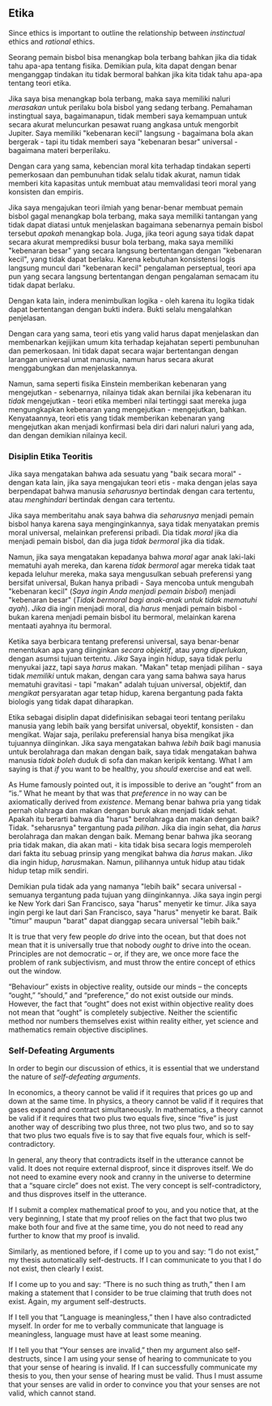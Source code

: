## Etika

Since ethics is important to outline the relationship between *instinctual* ethics and *rational* ethics.

Seorang pemain bisbol bisa menangkap bola terbang bahkan jika dia tidak tahu apa-apa tentang fisika. Demikian pula, kita dapat dengan benar menganggap tindakan itu tidak bermoral bahkan jika kita tidak tahu apa-apa tentang teori etika.

Jika saya bisa menangkap bola terbang, maka saya memiliki naluri *merasakan* untuk perilaku bola bisbol yang sedang terbang. Pemahaman instingtual saya, bagaimanapun, tidak memberi saya kemampuan untuk secara akurat meluncurkan pesawat ruang angkasa untuk mengorbit Jupiter. Saya memiliki "kebenaran kecil" langsung - bagaimana bola akan bergerak - tapi itu tidak memberi saya "kebenaran besar" universal - bagaimana materi berperilaku.

Dengan cara yang sama, kebencian moral kita terhadap tindakan seperti pemerkosaan dan pembunuhan tidak selalu tidak akurat, namun tidak memberi kita kapasitas untuk membuat atau memvalidasi teori moral yang konsisten dan empiris.

Jika saya mengajukan teori ilmiah yang benar-benar membuat pemain bisbol gagal menangkap bola terbang, maka saya memiliki tantangan yang tidak dapat diatasi untuk menjelaskan bagaimana sebenarnya pemain bisbol tersebut *apakah* menangkap bola. Juga, jika teori agung saya tidak dapat secara akurat memprediksi busur bola terbang, maka saya memiliki "kebenaran besar" yang secara langsung bertentangan dengan "kebenaran kecil", yang tidak dapat berlaku. Karena kebutuhan konsistensi logis langsung muncul dari "kebenaran kecil" pengalaman perseptual, teori apa pun yang secara langsung bertentangan dengan pengalaman semacam itu tidak dapat berlaku.

Dengan kata lain, indera menimbulkan logika - oleh karena itu logika tidak dapat bertentangan dengan bukti indera. Bukti selalu mengalahkan penjelasan.

Dengan cara yang sama, teori etis yang valid harus dapat menjelaskan dan membenarkan kejijikan umum kita terhadap kejahatan seperti pembunuhan dan pemerkosaan. Ini tidak dapat secara wajar bertentangan dengan larangan universal umat manusia, namun harus secara akurat menggabungkan dan menjelaskannya.

Namun, sama seperti fisika Einstein memberikan kebenaran yang mengejutkan - sebenarnya, nilainya tidak akan bernilai jika kebenaran itu *tidak* mengejutkan - teori etika memberi nilai tertinggi saat mereka juga mengungkapkan kebenaran yang mengejutkan - mengejutkan, bahkan. Kenyataannya, teori etis yang tidak memberikan kebenaran yang mengejutkan akan menjadi konfirmasi bela diri dari naluri naluri yang ada, dan dengan demikian nilainya kecil.

### Disiplin Etika Teoritis

Jika saya mengatakan bahwa ada sesuatu yang "baik secara moral" - dengan kata lain, jika saya mengajukan teori etis - maka dengan jelas saya berpendapat bahwa manusia *seharusnya* bertindak dengan cara tertentu, atau *menghindari* bertindak dengan cara tertentu.

Jika saya memberitahu anak saya bahwa dia *seharusnya* menjadi pemain bisbol hanya karena saya menginginkannya, saya tidak menyatakan premis moral universal, melainkan preferensi pribadi. Dia tidak *moral* jika dia menjadi pemain bisbol, dan dia juga *tidak bermoral* jika dia tidak.

Namun, jika saya mengatakan kepadanya bahwa *moral* agar anak laki-laki mematuhi ayah mereka, dan karena *tidak bermoral* agar mereka tidak taat kepada leluhur mereka, maka saya mengusulkan sebuah preferensi yang bersifat universal, Bukan hanya pribadi - Saya mencoba untuk mengubah "kebenaran kecil" (*Saya ingin Anda menjadi pemain bisbol*) menjadi "kebenaran besar" (*Tidak bermoral bagi anak-anak untuk tidak mematuhi ayah*). *Jika* dia ingin menjadi moral, dia *harus* menjadi pemain bisbol - bukan karena menjadi pemain bisbol itu bermoral, melainkan karena mentaati ayahnya itu bermoral.

Ketika saya berbicara tentang preferensi universal, saya benar-benar menentukan apa yang diinginkan *secara objektif*, atau *yang diperlukan*, dengan asumsi tujuan tertentu. *Jika* Saya ingin hidup, saya tidak perlu menyukai jazz, tapi saya *harus* makan. "Makan" tetap menjadi pilihan - saya tidak *memiliki* untuk makan, dengan cara yang sama bahwa saya harus mematuhi gravitasi - tapi "makan" adalah tujuan universal, objektif, dan *mengikat* persyaratan agar tetap hidup, karena bergantung pada fakta biologis yang tidak dapat diharapkan.

Etika sebagai disiplin dapat didefinisikan sebagai teori tentang perilaku manusia yang lebih baik yang bersifat universal, obyektif, konsisten - dan mengikat. Wajar saja, perilaku preferensial hanya bisa mengikat jika tujuannya diinginkan. Jika saya mengatakan bahwa *lebih baik* bagi manusia untuk berolahraga dan makan dengan baik, saya tidak mengatakan bahwa manusia *tidak boleh* duduk di sofa dan makan keripik kentang. What I am saying is that *if* you want to be healthy, you *should* exercise and eat well.

As Hume famously pointed out, it is impossible to derive an “ought” from an “is.” What he meant by that was that *preference* in no way can be axiomatically derived from *existence*. Memang benar bahwa pria yang tidak pernah olahraga dan makan dengan buruk akan menjadi tidak sehat. Apakah itu berarti bahwa dia "harus" berolahraga dan makan dengan baik? Tidak. "seharusnya" tergantung pada *pilihan*. Jika dia ingin sehat, dia *harus* berolahraga dan makan dengan baik. Memang benar bahwa jika seorang pria tidak makan, dia akan mati - kita tidak bisa secara logis memperoleh dari fakta itu sebuag prinsip yang mengikat bahwa dia *harus* makan. *Jika* dia ingin hidup, *harus*makan. Namun, pilihannya untuk hidup atau tidak hidup tetap milk sendiri.

Demikian pula tidak ada yang namanya "lebih baik" secara universal - semuanya tergantung pada tujuan yang diinginkannya. Jika saya ingin pergi ke New York dari San Francisco, saya "harus" menyetir ke timur. Jika saya ingin pergi ke laut dari San Francisco, saya "harus" menyetir ke barat. Baik "timur" maupun "barat" dapat dianggap secara universal "lebih baik."

It is true that very few people *do* drive into the ocean, but that does not mean that it is universally true that nobody *ought* to drive into the ocean. Principles are not democratic – or, if they are, we once more face the problem of rank subjectivism, and must throw the entire concept of ethics out the window.

“Behaviour” exists in objective reality, outside our minds – the concepts “ought,” “should,” and “preference,” do not exist outside our minds. However, the fact that “ought” does not exist within objective reality does not mean that “ought” is completely subjective. Neither the scientific method nor numbers themselves exist within reality either, yet science and mathematics remain objective disciplines.

### Self-Defeating Arguments

In order to begin our discussion of ethics, it is essential that we understand the nature of *self-defeating arguments*.

In economics, a theory cannot be valid if it requires that prices go up and down at the same time. In physics, a theory cannot be valid if it requires that gases expand and contract simultaneously. In mathematics, a theory cannot be valid if it requires that two plus two equals five, since “five” is just another way of describing two plus three, not two plus two, and so to say that two plus two equals five is to say that five equals four, which is self-contradictory.

In general, any theory that contradicts itself in the utterance cannot be valid. It does not require external disproof, since it disproves itself. We do not need to examine every nook and cranny in the universe to determine that a “square circle” does not exist. The very concept is self-contradictory, and thus disproves itself in the utterance.

If I submit a complex mathematical proof to you, and you notice that, at the very beginning, I state that my proof relies on the fact that two plus two make both four and five at the same time, you do not need to read any further to know that my proof is invalid.

Similarly, as mentioned before, if I come up to you and say: “I do not exist,” my thesis automatically self-destructs. If I can communicate to you that I do not exist, then clearly I exist.

If I come up to you and say: “There is no such thing as truth,” then I am making a statement that I consider to be true claiming that truth does not exist. Again, my argument self-destructs.

If I tell you that “Language is meaningless,” then I have also contradicted myself. In order for me to verbally communicate that language is meaningless, language must have at least some meaning.

If I tell you that “Your senses are invalid,” then my argument also self-destructs, since I am using your sense of hearing to communicate to you that your sense of hearing is invalid. If I can successfully communicate my thesis to you, then your sense of hearing must be valid. Thus I must assume that your senses are valid in order to convince you that your senses are not valid, which cannot stand.